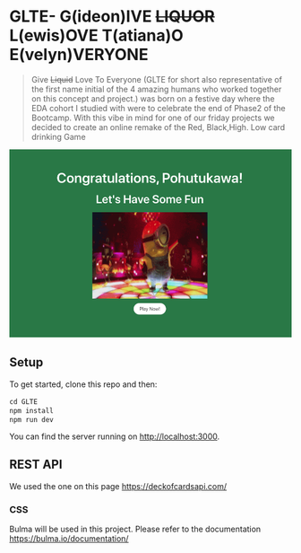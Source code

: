 # GLTE- G(ideon)IVE ~~LIQUOR~~ L(ewis)OVE T(atiana)O E(velyn)VERYONE

> Give ~~Liquid~~ Love To Everyone (GLTE for short also representative of the first name initial of the 4 amazing humans who worked together on this concept and project.) was born on a festive day where the EDA cohort I studied with were to celebrate the end of Phase2 of the Bootcamp. With this vibe in mind for one of our friday projects we decided to create an online remake of the Red, Black,High. Low card drinking Game

![alt text](https://github.com/pohutukawa-2020/GLTE/blob/dff111da58a49a95b279b2ba6f3f9eaa83510dec/server/public/glte.jpeg)


## Setup

To get started, clone this repo and then:

```
cd GLTE
npm install
npm run dev
```

You can find the server running on [http://localhost:3000](http://localhost:3000).

## REST API 
We used the one on this page https://deckofcardsapi.com/


### CSS 
Bulma will be used in this project. Please refer to the documentation https://bulma.io/documentation/
